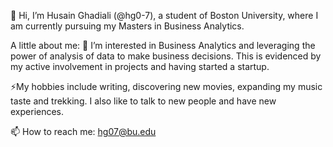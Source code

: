 👋 Hi, I’m Husain Ghadiali (@hg0-7), a student of Boston University, where I am currently pursuing my Masters in Business Analytics.

A little about me:
👀 I’m interested in Business Analytics and leveraging the power of analysis of data to make business decisions. This is evidenced by my active involvement in projects and having started a startup.

⚡My hobbies include writing, discovering new movies, expanding my music taste and trekking. I also like to talk to new people and have new experiences.

📫 How to reach me: hg07@bu.edu

<!---
hg0-7/hg0-7 is a ✨ special ✨ repository because its `README.md` (this file) appears on your GitHub profile.
You can click the Preview link to take a look at your changes.
--->
